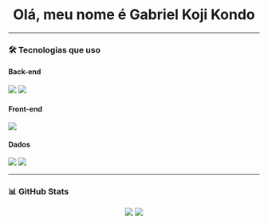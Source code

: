 <h1 align="center">Olá, meu nome é Gabriel Koji Kondo</h1>

---

### 🛠️ Tecnologias que uso

#### Back-end  
<img src="https://img.shields.io/badge/-Python-FFDA4D?style=flat&logo=python&logoColor=white" />
<img src="https://img.shields.io/badge/-Java-007396?style=flat&logo=java&logoColor=white" />

#### Front-end  
<img src="https://img.shields.io/badge/-Angular-DD0031?style=flat&logo=angular&logoColor=white" />

#### Dados  
<img src="https://img.shields.io/badge/-PostgreSQL-4169E1?style=flat&logo=postgresql&logoColor=white" />
<img src="https://img.shields.io/badge/-MongoDB-47A248?style=flat&logo=mongodb&logoColor=white" />

---

### 📊 GitHub Stats

<p align="center">
  <img src="https://github-readme-stats.vercel.app/api?username=Gabriel-Kondo&theme=kacho_ga&show_icons=true&hide_border=false&count_private=true" />
  <img src="https://github-readme-stats.vercel.app/api/top-langs/?username=Gabriel-Kondo&theme=kacho_ga&show_icons=true&hide_border=false&layout=compact" />
</p>
